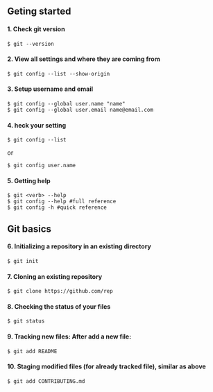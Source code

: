 ## Geting started
#### 1. Check git version
```
$ git --version
```
#### 2. View all settings and where they are coming from
```
$ git config --list --show-origin
```
#### 3. Setup username and email
```
$ git config --global user.name "name"
$ git config --global user.email name@email.com
```
#### 4. heck your setting
```
$ git config --list
```
or
```
$ git config user.name
```
#### 5. Getting help
```
$ git <verb> --help
$ git config --help #full reference
$ git config -h #quick reference
```

## Git basics
#### 6. Initializing a repository in an existing directory
```
$ git init
```
#### 7. Cloning an existing repository
```
$ git clone https://github.com/rep
```
#### 8. Checking the status of your files
```
$ git status
```
#### 9. Tracking new files: After add a new file:
```
$ git add README
```
#### 10. Staging modified files (for already tracked file), similar as above
```
$ git add CONTRIBUTING.md
```
